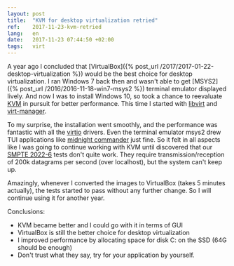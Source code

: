 ```yaml
---
layout: post
title:  "KVM for desktop virtualization retried"
ref:    2017-11-23-kvm-retried
lang:   en
date:   2017-11-23 07:44:50 +02:00
tags:   virt
---
```


A year ago I concluded that [VirtualBox]({% post_url
/2017/2017-01-22-desktop-virtualization %}) would be the best choice for desktop
virtualization. I ran Windows 7 back then and wasn't able to get [MSYS2]({%
post_url /2016/2016-11-18-win7-msys2 %}) terminal emulator displayed lively. And
now I was to install Windows 10, so took a chance to reevaluate
[KVM](https://www.linux-kvm.org) in pursuit for better performance. This time I
started with [libvirt](https://libvirt.org/) and
[virt-manager](https://virt-manager.org/).

To my surprise, the installation went smoothly, and the performance was
fantastic with all the [virtio](https://wiki.libvirt.org/page/Virtio) drivers.
Even the terminal emulator msys2 drew TUI applications like [midnight
commander](https://midnight-commander.org/) just fine. So it felt in all aspects
like I was going to continue working with KVM until discovered that our [SMPTE
2022-6](https://en.wikipedia.org/wiki/SMPTE_2022) tests don't quite work. They
require transmission/reception of 200k datagrams per second (over localhost),
but the system can't keep up.

Amazingly, whenever I converted the images to VirtualBox (takes 5 minutes
actually), the tests started to pass without any further change. So I will
continue using it for another year.

Conclusions:

* KVM became better and I could go with it in terms of GUI
* VirtualBox is still the better choice for desktop virtualization
* I improved performance by allocating space for disk C: on the SSD (64G
  should be enough)
* Don't trust what they say, try for your application by yourself.
